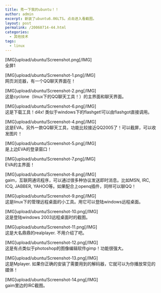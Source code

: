 ```yaml
---
title: 秀一下我的ubuntu！！
author: admin
excerpt: 新装了ubuntu6.06LTS。点击进入看截图。
layout: post
permalink: /20060714-44.html
categories:
  - 其他技术
tags:
  - linux
---
```

[IMG]upload/ubuntu/Screenshot.png[/IMG]  
全屏1

[IMG]upload/ubuntu/Screenshot-1.png[/IMG]  
网页浏览器，有一个QQ聊天界面在！

[IMG]upload/ubuntu/Screenshot-2.png[/IMG]  
这是cyclone（linux下的QQ聊天工具！）的主界面和聊天界面。

[IMG]upload/ubuntu/Screenshot-6.png[/IMG]  
这是下载工具！d4x! 类似于windows下的flashget!可以由flashgot直接调用。

[IMG]upload/ubuntu/Screenshot-4.png[/IMG]  
这是EVA，另外一款QQ聊天工具，功能比较接近QQ2005了！可以截屏，可以收发图片！

[IMG]upload/ubuntu/Screenshot-5.png[/IMG]  
是上边EVA的登录窗口！

[IMG]upload/ubuntu/Screenshot-7.png[/IMG]  
EVA的主界面！

[IMG]upload/ubuntu/Screenshot-8.png[/IMG]  
gaim，互联网通讯程序，可以通过很多种协议发送即时消息。比如MSN, IRC, ICQ, JABBER, YAHOO等。如果配合上openq插件，同样可以聊QQ！

[IMG]upload/ubuntu/Screenshot-9.png[/IMG]  
这是linux下的管理远程桌面的小工具。用它可以登陆windows远程桌面。

[IMG]upload/ubuntu/Screenshot-10.png[/IMG]  
这是登陆windows 2003远程桌面时的截图。

[IMG]upload/ubuntu/Screenshot-11.png[/IMG]  
这是大名鼎鼎的realplayer. 不用介绍了吧。

[IMG]upload/ubuntu/Screenshot-12.png[/IMG]  
这是有点类似于photoshop的图像编辑软件gimp！功能很强大。

[IMG]upload/ubuntu/Screenshot-13.png[/IMG]  
这是Mplayer. 如果你正确的安装了需要用到的解码器，它就可以为你播放常见的媒体！

[IMG]upload/ubuntu/Screenshot-14.png[/IMG]  
gaim里边的IRC截图。